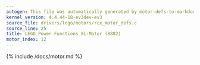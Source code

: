 ```yaml
---
autogen: This file was automatically generated by motor-defs-to-markdown.py
kernel_version: 4.4.44-18-ev3dev-ev3
source_file: drivers/lego/motors/rcx_motor_defs.c
source_line: 25
title: LEGO Power Functions XL-Motor (8882)
motor_index: 12
---
```


{% include /docs/motor.md %}
